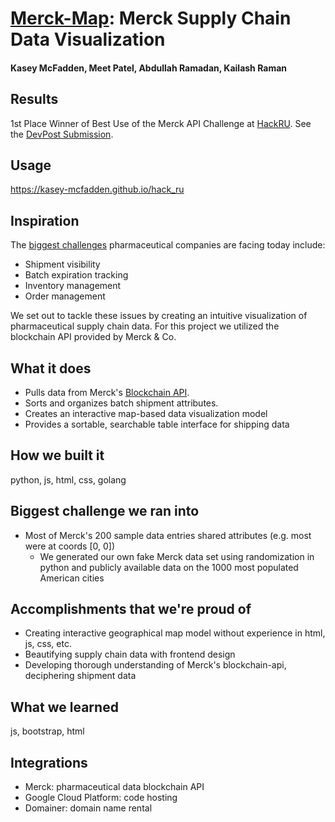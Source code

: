 # [Merck-Map](https://kasey-mcfadden.github.io/hack_ru): Merck Supply Chain Data Visualization
#### Kasey McFadden, Meet Patel, Abdullah Ramadan, Kailash Raman

## Results
1st Place Winner of Best Use of the Merck API Challenge at [HackRU](http://hackru-s19.devpost.com/). See the [DevPost Submission](https://devpost.com/software/merck-map).

## Usage
https://kasey-mcfadden.github.io/hack_ru

## Inspiration
The [biggest challenges](https://www.gtnexus.com/resources/blog-posts/top-10-challenges-global-pharmaceutical-supply-chains) pharmaceutical companies are facing today include: 
+ Shipment visibility
+ Batch expiration tracking
+ Inventory management
+ Order management

We set out to tackle these issues by creating an intuitive visualization of pharmaceutical supply chain data. For this project we utilized the blockchain API provided by Merck & Co.

## What it does
+ Pulls data from Merck's [Blockchain API](https://github.com/merck-hackru/blockchain-api).
+ Sorts and organizes batch shipment attributes.
+ Creates an interactive map-based data visualization model
+ Provides a sortable, searchable table interface for shipping data

## How we built it
python, js, html, css, golang


## Biggest challenge we ran into
* Most of Merck's 200 sample data entries shared attributes (e.g. most were at coords [0, 0])
  * We generated our own fake Merck data set using randomization in python and publicly available data on the 1000 most populated American cities 

## Accomplishments that we're proud of
+ Creating interactive geographical map model without experience in html, js, css, etc.
+ Beautifying supply chain data with frontend design
+ Developing thorough understanding of Merck's blockchain-api, deciphering shipment data 

## What we learned
js, bootstrap, html

## Integrations
- Merck: pharmaceutical data blockchain API
- Google Cloud Platform: code hosting
- Domainer: domain name rental

